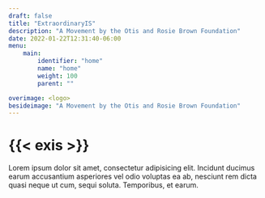 ```yaml
---
draft: false
title: "ExtraordinaryIS"
description: "A Movement by the Otis and Rosie Brown Foundation"
date: 2022-01-22T12:31:40-06:00
menu:
    main:
        identifier: "home"
        name: "home"
        weight: 100 
        parent: ""

overimage: <logo>
besideimage: "A Movement by the Otis and Rosie Brown Foundation"
---
```


# {{< exis >}}

Lorem ipsum dolor sit amet, consectetur adipisicing elit. Incidunt ducimus earum accusantium asperiores vel odio voluptas ea ab, nesciunt rem dicta quasi neque ut cum, sequi soluta. Temporibus, et earum.